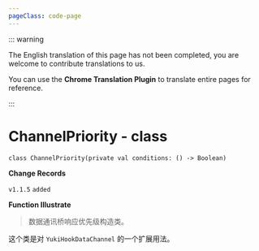 ```yaml
---
pageClass: code-page
---
```


::: warning

The English translation of this page has not been completed, you are welcome to contribute translations to us.

You can use the **Chrome Translation Plugin** to translate entire pages for reference.

:::

# ChannelPriority <span class="symbol">- class</span>

```kotlin:no-line-numbers
class ChannelPriority(private val conditions: () -> Boolean)
```

**Change Records**

`v1.1.5` `added`

**Function Illustrate**

> 数据通讯桥响应优先级构造类。

这个类是对 `YukiHookDataChannel` 的一个扩展用法。